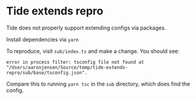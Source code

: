# Tide extends repro

Tide does not properly support extending configs via packages.

Install dependencies via `yarn`

To reproduce, visit `sub/index.ts` and make a change. You should see:


```
error in process filter: tsconfig file not found at
"/Users/aaronjensen/Source/temp/tide-extends-repro/sub/base/tsconfig.json".
```

Compare this to running `yarn tsc` in the `sub` directory, which does find the config.
